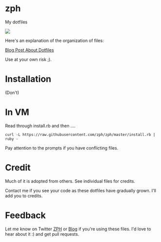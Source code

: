 zph
===

My dotfiles

![](http://data.xargs.io/no_place_like_home.gif)

Here's an explanation of the organization of files:

[Blog Post About Dotfiles](https://blog.xargs.io/2013/02/getting-started-configuring-bashzsh/)

Use at your own risk ;).

Installation
===
(Don't)


In VM
===

Read through install.rb and then ....
```
curl -L https://raw.githubusercontent.com/zph/zph/master/install.rb | ruby -
```

Pay attention to the prompts if you have conflicting files.

Credit
===
Much of it is adopted from others.  See individual files for credits.

Contact me if you see your code as these dotfiles have gradually grown.  I'll add you to credits.

Feedback
===
Let me know on Twitter [ZPH](http://twitter.com/_ZPH) or [Blog](https://blog.xargs.io) if you're using these files. I'd love to hear about it :) and get pull requests.
